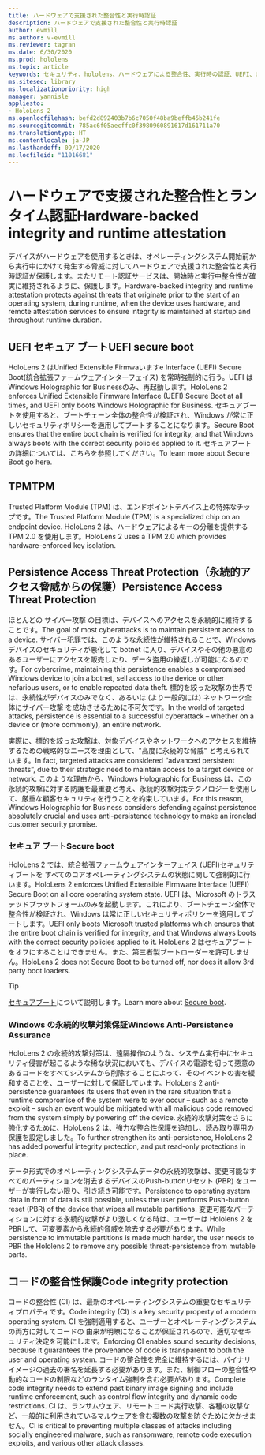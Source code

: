 ```yaml
---
title: ハードウェアで支援された整合性と実行時認証
description: ハードウェアで支援された整合性と実行時認証
author: evmill
ms.author: v-evmill
ms.reviewer: tagran
ms.date: 6/30/2020
ms.prod: hololens
ms.topic: article
keywords: セキュリティ、hololens、ハードウェアによる整合性、実行時の認証、UEFI、UEFI セキュアブート、セキュアブート、TPM、脅威保護、Windows のAnti-Persistence（永続攻撃対策）保証、コードの整合性、コードの保護、
ms.sitesec: library
ms.localizationpriority: high
manager: yannisle
appliesto:
- HoloLens 2
ms.openlocfilehash: befd2d892403b7b6c7050f48ba9beffb45b241fe
ms.sourcegitcommit: 785ac6f05aecffc0f3980960891617d161711a70
ms.translationtype: HT
ms.contentlocale: ja-JP
ms.lasthandoff: 09/17/2020
ms.locfileid: "11016681"
---
```

# <span data-ttu-id="96fc0-104">ハードウェアで支援された整合性とランタイム認証</span><span class="sxs-lookup"><span data-stu-id="96fc0-104">Hardware-backed integrity and runtime attestation</span></span>

<span data-ttu-id="96fc0-105">デバイスがハードウェアを使用するときは、オペレーティングシステム開始前から実行中にかけて発生する脅威に対してハードウェアで支援された整合性と実行時認証が保護します。またリモート認証サービスは、開始時と実行中整合性が確実に維持されるように、保護します。</span><span class="sxs-lookup"><span data-stu-id="96fc0-105">Hardware-backed integrity and runtime attestation protects against threats that originate prior to the start of an operating system, during runtime, when the device uses hardware, and remote attestation services to ensure integrity is maintained at startup and throughout runtime duration.</span></span>

## <span data-ttu-id="96fc0-106">UEFI セキュア ブート</span><span class="sxs-lookup"><span data-stu-id="96fc0-106">UEFI secure boot</span></span>

<span data-ttu-id="96fc0-107">HoloLens 2 はUnified Extensible Firmwaいますe Interface (UEFI) Secure Boot(統合拡張ファームウェアインターフェイス) を常時強制的に行う。UEFI はWindows Holographic for Businessのみ、再起動します。</span><span class="sxs-lookup"><span data-stu-id="96fc0-107">HoloLens 2 enforces Unified Extensible Firmware Interface (UEFI) Secure Boot at all times, and UEFI only boots Windows Holographic for Business.</span></span>
<span data-ttu-id="96fc0-108">セキュアブートを使用すると、ブートチェーン全体の整合性が検証され、Windows が常に正しいセキュリティポリシーを適用してブートすることになります。</span><span class="sxs-lookup"><span data-stu-id="96fc0-108">Secure Boot ensures that the entire boot chain is verified for integrity, and that Windows always boots with the correct security policies applied to it.</span></span> <span data-ttu-id="96fc0-109">セキュアブートの詳細については、こちらを参照してください。</span><span class="sxs-lookup"><span data-stu-id="96fc0-109">To learn more about Secure Boot go here.</span></span>

## <span data-ttu-id="96fc0-110">TPM</span><span class="sxs-lookup"><span data-stu-id="96fc0-110">TPM</span></span>

<span data-ttu-id="96fc0-111">Trusted Platform Module (TPM) は、エンドポイントデバイス上の特殊なチップです。</span><span class="sxs-lookup"><span data-stu-id="96fc0-111">The Trusted Platform Module (TPM) is a specialized chip on an endpoint device.</span></span> <span data-ttu-id="96fc0-112">HoloLens 2 は、ハードウェアによるキーの分離を提供する TPM 2.0 を使用します。</span><span class="sxs-lookup"><span data-stu-id="96fc0-112">HoloLens 2 uses a TPM 2.0 which provides hardware-enforced key isolation.</span></span>

## <span data-ttu-id="96fc0-113">Persistence Access Threat Protection（永続的アクセス脅威からの保護）</span><span class="sxs-lookup"><span data-stu-id="96fc0-113">Persistence Access Threat Protection</span></span>

<span data-ttu-id="96fc0-114">ほとんどの サイバー攻撃 の目標は、デバイスへのアクセスを永続的に維持することです。</span><span class="sxs-lookup"><span data-stu-id="96fc0-114">The goal of most cyberattacks is to maintain persistent access to a device.</span></span> <span data-ttu-id="96fc0-115">サイバー犯罪では、このような永続性が維持されることで、Windows デバイスのセキュリティが悪化して botnet に入り、デバイスやその他の悪意のあるユーザーにアクセスを販売したり、データ盗用の繰返しが可能になるのです。</span><span class="sxs-lookup"><span data-stu-id="96fc0-115">For cybercrime, maintaining this persistence enables a compromised Windows device to join a botnet, sell access to the device or other nefarious users, or to enable repeated data theft.</span></span> <span data-ttu-id="96fc0-116">標的を絞った攻撃の世界では、永続性がデバイスのみでなく、あるいは (より一般的には) ネットワーク全体にサイバー攻撃 を成功させるために不可欠です。</span><span class="sxs-lookup"><span data-stu-id="96fc0-116">In the world of targeted attacks, persistence is essential to a successful cyberattack – whether on a device or (more commonly), an entire network.</span></span>  

<span data-ttu-id="96fc0-117">実際に、標的を絞った攻撃は、対象デバイスやネットワークへのアクセスを維持するための戦略的なニーズを理由として、"高度に永続的な脅威" と考えられています。</span><span class="sxs-lookup"><span data-stu-id="96fc0-117">In fact, targeted attacks are considered “advanced persistent threats”, due to their strategic need to maintain access to a target device or network.</span></span> <span data-ttu-id="96fc0-118">このような理由から、Windows Holographic for Business は、この永続的攻撃に対する防護を最重要と考え、永続的攻撃対策テクノロジーを使用して、厳重な顧客セキュリティを行うことを約束しています。</span><span class="sxs-lookup"><span data-stu-id="96fc0-118">For this reason, Windows Holographic for Business considers defending against persistence absolutely crucial and uses anti-persistence technology to make an ironclad customer security promise.</span></span>

### <span data-ttu-id="96fc0-119">セキュア ブート</span><span class="sxs-lookup"><span data-stu-id="96fc0-119">Secure boot</span></span> 

<span data-ttu-id="96fc0-120">HoloLens 2 では、統合拡張ファームウェアインターフェイス (UEFI)セキュリティブートを すべてのコアオペレーティングシステムの状態に関して強制的に行います。</span><span class="sxs-lookup"><span data-stu-id="96fc0-120">HoloLens 2 enforces Unified Extensible Firmware Interface (UEFI) Secure Boot on all core operating system state.</span></span> <span data-ttu-id="96fc0-121">UEFI は、Microsoft のトラステッドプラットフォームのみを起動します。これにより、ブートチェーン全体で整合性が検証され、Windows は常に正しいセキュリティポリシーを適用してブートします。</span><span class="sxs-lookup"><span data-stu-id="96fc0-121">UEFI only boots Microsoft trusted platforms which ensures that the entire boot chain is verified for integrity, and that Windows always boots with the correct security policies applied to it.</span></span> <span data-ttu-id="96fc0-122">HoloLens 2 はセキュアブートをオフにすることはできません。また、第三者製ブートローダーを許可しません。</span><span class="sxs-lookup"><span data-stu-id="96fc0-122">HoloLens 2 does not Secure Boot to be turned off, nor does it allow 3rd party boot loaders.</span></span>

> [!Tip]
> <span data-ttu-id="96fc0-123">[セキュアブート](https://docs.microsoft.com/windows-hardware/design/device-experiences/oem-secure-boot)について説明します。</span><span class="sxs-lookup"><span data-stu-id="96fc0-123">Learn more about [Secure boot](https://docs.microsoft.com/windows-hardware/design/device-experiences/oem-secure-boot).</span></span>

### <span data-ttu-id="96fc0-124">Windows の永続的攻撃対策保証</span><span class="sxs-lookup"><span data-stu-id="96fc0-124">Windows Anti-Persistence Assurance</span></span>

<span data-ttu-id="96fc0-125">HoloLens 2 の永続的攻撃対策は、遠隔操作のような、システム実行中にセキュリティ侵害が起こるような稀な状況においても、デバイスの電源を切って悪意のあるコードをすべてシステムから削除することによって、そのイベントの害を緩和することを、ユーザーに対して保証しています。</span><span class="sxs-lookup"><span data-stu-id="96fc0-125">HoloLens 2 anti-persistence guarantees its users that even in the rare situation that a runtime compromise of the system were to ever occur – such as a remote exploit – such an event would be mitigated with all malicious code removed from the system simply by powering off the device.</span></span> <span data-ttu-id="96fc0-126">永続的攻撃対策をさらに強化するために、HoloLens 2 は、強力な整合性保護を追加し、読み取り専用の保護を設定しました。</span><span class="sxs-lookup"><span data-stu-id="96fc0-126">To further strengthen its anti-persistence, HoloLens 2 has added powerful integrity protection, and put read-only protections in place.</span></span>

<span data-ttu-id="96fc0-127">データ形式でのオペレーティングシステムデータの永続的攻撃は、変更可能なすべてのパーティションを消去するデバイスのPush-buttonリセット (PBR) をユーザーが実行しない限り、引き続き可能です。</span><span class="sxs-lookup"><span data-stu-id="96fc0-127">Persistence to operating system data in form of data is still possible, unless the user performs Push-button reset (PBR) of the device that wipes all mutable partitions.</span></span> <span data-ttu-id="96fc0-128">変更可能なパーティションに対する永続的攻撃がより激しくなる時は、ユーザーは Hololens 2 をPBRして、可変要素から永続的脅威を除去する必要があります。</span><span class="sxs-lookup"><span data-stu-id="96fc0-128">While persistence to immutable partitions is made much harder, the user needs to PBR the Hololens 2 to remove any possible threat-persistence from mutable parts.</span></span>

## <span data-ttu-id="96fc0-129">コードの整合性保護</span><span class="sxs-lookup"><span data-stu-id="96fc0-129">Code integrity protection</span></span> 

<span data-ttu-id="96fc0-130">コードの整合性 (CI) は、最新のオペレーティングシステムの重要なセキュリティプロパティです。</span><span class="sxs-lookup"><span data-stu-id="96fc0-130">Code integrity (CI) is a key security property of a modern operating system.</span></span> <span data-ttu-id="96fc0-131">CI を強制適用すると、ユーザーとオペレーティングシステムの両方に対してコードの 由来が明瞭になることが保証されるので、適切なセキュリティ決定を可能にします。</span><span class="sxs-lookup"><span data-stu-id="96fc0-131">Enforcing CI enables sound security decisions, because it guarantees the provenance of code is transparent to both the user and operating system.</span></span> <span data-ttu-id="96fc0-132">コードの整合性を完全に維持するには、バイナリイメージの過去の署名を延長する必要があります。また、制御フローの整合性や動的なコードの制限などのランタイム強制を含む必要があります。</span><span class="sxs-lookup"><span data-stu-id="96fc0-132">Complete code integrity needs to extend past binary image signing and include runtime enforcement, such as control flow integrity and dynamic code restrictions.</span></span> <span data-ttu-id="96fc0-133">CI は、ランサムウェア、リモートコード実行攻撃、各種の攻撃など、一般的に利用されているマルウェアを含む複数の攻撃を防ぐために欠かせません。</span><span class="sxs-lookup"><span data-stu-id="96fc0-133">CI is critical to preventing multiple classes of attacks including socially engineered malware, such as ransomware, remote code execution exploits, and various other attack classes.</span></span>

